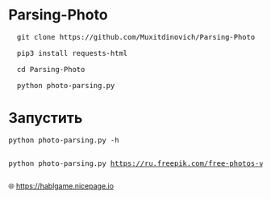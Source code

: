 # Parsing-Photo

<pre>
  git clone https://github.com/Muxitdinovich/Parsing-Photo
  
  pip3 install requests-html
  
  cd Parsing-Photo
  
  python photo-parsing.py
</pre>
 # Запустить
  <p>
<pre>
python photo-parsing.py -h
  
  python photo-parsing.py https://ru.freepik.com/free-photos-vectors/logo
</pre>
  </p>



🌐 https://hablgame.nicepage.io
